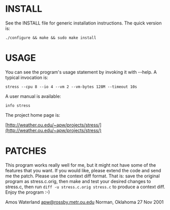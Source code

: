 INSTALL
=======

See the INSTALL file for generic installation instructions.  The quick
version is:

    ./configure && make && sudo make install

USAGE
=====

You can see the program's usage statement by invoking it with --help.  A
typical invocation is:

    stress --cpu 8 --io 4 --vm 2 --vm-bytes 128M --timeout 10s

A user manual is available:

    info stress

The project home page is:

 [http://weather.ou.edu/~apw/projects/stress/](http://weather.ou.edu/~apw/projects/stress/)

PATCHES
=======

This program works really well for me, but it might not have some of the
features that you want.  If you would like, please extend the code and send 
me the patch.  Please use the context diff format.  That is: save the 
original program as stress.c.orig, then make and test your desired changes 
to stress.c, then run `diff -u stress.c.orig stress.c` to produce a context 
diff.  Enjoy the program :-)

Amos Waterland <apw@rossby.metr.ou.edu>
Norman, Oklahoma
27 Nov 2001
